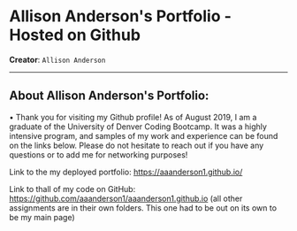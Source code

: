 # Allison Anderson's Portfolio - Hosted on Github
**Creator**: `Allison Anderson`
- - -
## About Allison Anderson's Portfolio:

• Thank you for visiting my Github profile! As of August 2019, I am a graduate of the University of Denver Coding Bootcamp. It was a highly intensive program, and samples of my work and experience can be found on the links below. Please do not hesitate to reach out if you have any questions or to add me for networking purposes! 

Link to the my deployed portfolio: https://aaanderson1.github.io/

Link to thall of my code on GitHub: https://github.com/aaanderson1/aaanderson1.github.io (all other assignments are in their own folders. This one had to be out on its own to be my main page)

<!-- ![Results](/assets/portfolio.png) -->
